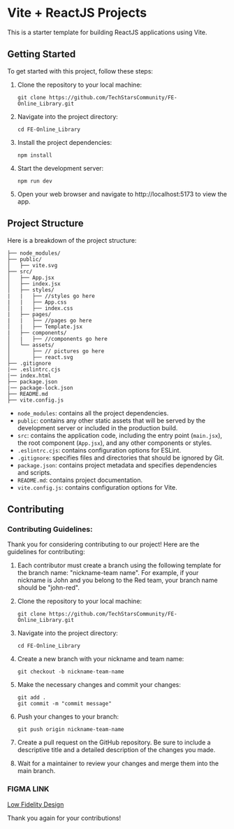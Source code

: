 # Vite + ReactJS Projects

This is a starter template for building ReactJS applications using Vite.

## Getting Started

To get started with this project, follow these steps:

1. Clone the repository to your local machine:

   ```
   git clone https://github.com/TechStarsCommunity/FE-Online_Library.git
   ```

2. Navigate into the project directory:

   ```
   cd FE-Online_Library
   ```

3. Install the project dependencies:

   ```
   npm install
   ```

4. Start the development server:

   ```
   npm run dev
   ```

5. Open your web browser and navigate to http://localhost:5173 to view the app.

## Project Structure

Here is a breakdown of the project structure:

```
├── node_modules/
├── public/
│   ├── vite.svg
├── src/
│   ├── App.jsx
│   ├── index.jsx
│   ├── styles/
|   |   ├── //styles go here
|   |   ├── App.css
│   |   ├── index.css
|   ├── pages/
|   |   ├── //pages go here
│   |   ├── Template.jsx
|   ├── components/
│   |   ├── //components go here
│   └── assets/
│       ├── // pictures go here
│       ├── react.svg
├── .gitignore
|── .eslintrc.cjs
|── index.html
├── package.json
|── package-lock.json
├── README.md
├── vite.config.js
```

- `node_modules`: contains all the project dependencies.
- `public`: contains any other static assets that will be served by the development server or included in the production build.
- `src`: contains the application code, including the entry point (`main.jsx`), the root component (`App.jsx`), and any other components or styles.
- `.eslintrc.cjs`: contains configuration options for ESLint.
- `.gitignore`: specifies files and directories that should be ignored by Git.
- `package.json`: contains project metadata and specifies dependencies and scripts.
- `README.md`: contains project documentation.
- `vite.config.js`: contains configuration options for Vite.

## Contributing
### Contributing Guidelines:

Thank you for considering contributing to our project! Here are the guidelines for contributing:

1. Each contributor must create a branch using the following template for the branch name: "nickname-team name". For example, if your nickname is John and you belong to the Red team, your branch name should be "john-red".

2. Clone the repository to your local machine:

   ```
   git clone https://github.com/TechStarsCommunity/FE-Online_Library.git
   ```

3. Navigate into the project directory:

   ```
   cd FE-Online_Library
   ```

4. Create a new branch with your nickname and team name:

   ```
   git checkout -b nickname-team-name
   ```

5. Make the necessary changes and commit your changes:

   ```
   git add .
   git commit -m "commit message"
   ```

6. Push your changes to your branch:

   ```
   git push origin nickname-team-name
   ```

7. Create a pull request on the GitHub repository. Be sure to include a descriptive title and a detailed description of the changes you made.

8. Wait for a maintainer to review your changes and merge them into the main branch.

### FIGMA LINK
[Low Fidelity Design](https://www.figma.com/file/mX7juDzXo4p0qdkuR0VDbL/BooksLab?type=design&node-id=157-184&t=KcvQZIkJeMPElOWT-0)

Thank you again for your contributions!
